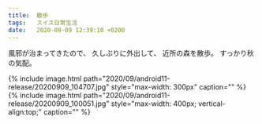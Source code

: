 ```yaml
---
title:  散歩
tags:	スイス日常生活
date:	2020-09-09 12:39:10 +0200
---
```

風邪が治まってきたので、
久しぶりに外出して、
近所の森を散歩。
すっかり秋の気配。

{% include image.html
    path="2020/09/android11-release/20200909_104707.jpg"
    style="max-width: 300px"
    caption="" %}
{% include image.html
    path="2020/09/android11-release/20200909_100051.jpg"
    style="max-width: 400px; vertical-align:top;"
    caption="" %}
